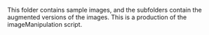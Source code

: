 This folder contains sample images, and the subfolders contain the augmented versions of the images. This is a production of the imageManipulation script.
